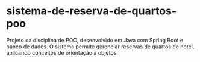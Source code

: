 # sistema-de-reserva-de-quartos-poo
Projeto da disciplina de POO, desenvolvido em Java com Spring Boot e banco de dados. O sistema permite gerenciar reservas de quartos de hotel, aplicando conceitos de orientação a objetos

